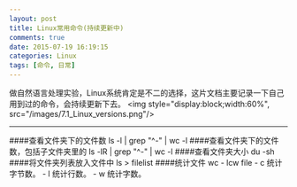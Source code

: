 ```yaml
---
layout: post
title: Linux常用命令(持续更新中)
comments: true
date: 2015-07-19 16:19:15
categories: Linux
tags: [命令, 日常]
---
```

做自然语言处理实验，Linux系统肯定是不二的选择，这片文档主要记录一下自己用到过的命令，会持续更新下去。
<img style="display:block;width:60%", src="/images/7.1_Linux_versions.png"/>
<!--more-->
<hr>
####查看文件夹下的文件数
ls -l | grep "^-" | wc -l
####查看文件夹下的文件数，包括子文件夹里的
ls -lR | grep "^-" | wc -l
####查看文件夹大小
du -sh
####将文件夹列表放入文件中
ls > filelist
####统计文件
wc - lcw file
- c 统计字节数。
- l 统计行数。
- w 统计字数。